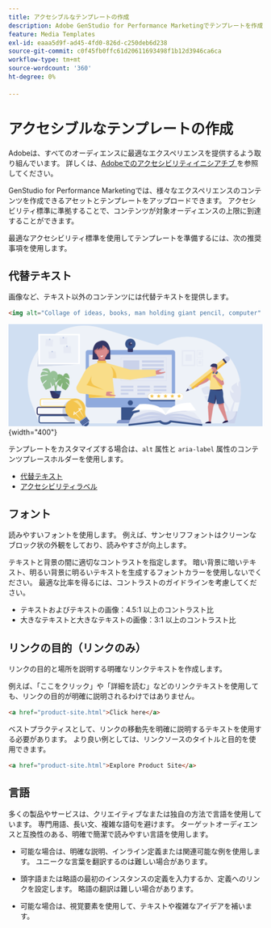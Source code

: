 ```yaml
---
title: アクセシブルなテンプレートの作成
description: Adobe GenStudio for Performance Marketingでテンプレートを作成して、より多くのオーディエンスにリーチし、最適なエクスペリエンスを提供できるようにします。
feature: Media Templates
exl-id: eaaa5d9f-ad45-4fd0-826d-c250deb6d238
source-git-commit: c0f45fb0ffc61d20611693498f1b12d3946ca6ca
workflow-type: tm+mt
source-wordcount: '360'
ht-degree: 0%

---
```


# アクセシブルなテンプレートの作成

Adobeは、すべてのオーディエンスに最適なエクスペリエンスを提供するよう取り組んでいます。 詳しくは、[Adobeでのアクセシビリティイニシアチブ ](https://www.adobe.com/trust/accessibility/initiatives.html) を参照してください。

GenStudio for Performance Marketingでは、様々なエクスペリエンスのコンテンツを作成できるアセットとテンプレートをアップロードできます。 アクセシビリティ標準に準拠することで、コンテンツが対象オーディエンスの上限に到達することができます。

最適なアクセシビリティ標準を使用してテンプレートを準備するには、次の推奨事項を使用します。

## 代替テキスト

画像など、テキスト以外のコンテンツには代替テキストを提供します。

```html
<img alt="Collage of ideas, books, man holding giant pencil, computer" src="card-create-assets.png">
```

![ アイデア、本、巨大な鉛筆を持つ男、コンピュータのコラージュ ](/help/assets/card-create-assets.png){width="400"}

テンプレートをカスタマイズする場合は、`alt` 属性と `aria-label` 属性のコンテンツプレースホルダーを使用します。

- [ 代替テキスト ](/help/user-guide/content/customize-template.md#alternative-text)
- [ アクセシビリティラベル ](/help/user-guide/content/customize-template.md#accessibility-label)

## フォント

読みやすいフォントを使用します。 例えば、サンセリフフォントはクリーンなブロック状の外観をしており、読みやすさが向上します。

テキストと背景の間に適切なコントラストを指定します。 暗い背景に暗いテキスト、明るい背景に明るいテキストを生成するフォントカラーを使用しないでください。 最適な比率を得るには、コントラストのガイドラインを考慮してください。

- テキストおよびテキストの画像：4.5:1 以上のコントラスト比
- 大きなテキストと大きなテキストの画像：3:1 以上のコントラスト比

## リンクの目的（リンクのみ）

リンクの目的と場所を説明する明確なリンクテキストを作成します。

例えば、「ここをクリック」や「詳細を読む」などのリンクテキストを使用しても、リンクの目的が明確に説明されるわけではありません。

```html
<a href="product-site.html">Click here</a>
```

ベストプラクティスとして、リンクの移動先を明確に説明するテキストを使用する必要があります。 より良い例としては、リンクソースのタイトルと目的を使用できます。

```html
<a href="product-site.html">Explore Product Site</a>
```

## 言語

多くの製品やサービスは、クリエイティブなまたは独自の方法で言語を使用しています。 専門用語、長い文、複雑な語句を避けます。 ターゲットオーディエンスと互換性のある、明確で簡潔で読みやすい言語を使用します。

- 可能な場合は、明確な説明、インライン定義または関連可能な例を使用します。 ユニークな言葉を翻訳するのは難しい場合があります。

- 頭字語または略語の最初のインスタンスの定義を入力するか、定義へのリンクを設定します。 略語の翻訳は難しい場合があります。

- 可能な場合は、視覚要素を使用して、テキストや複雑なアイデアを補います。
